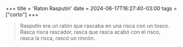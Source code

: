 +++
title = 'Raton Rasputin'
date = 2024-06-17T16:27:40-03:00
tags = ["corto"]
+++

> Rasputín era un ratón que rascaba en una risca con un tosco.<br>
> Rasca risca rascador, rasca que rasca acabó con el risco,<br>
> rasca la risca, rascó un rincón.

<!--more-->
